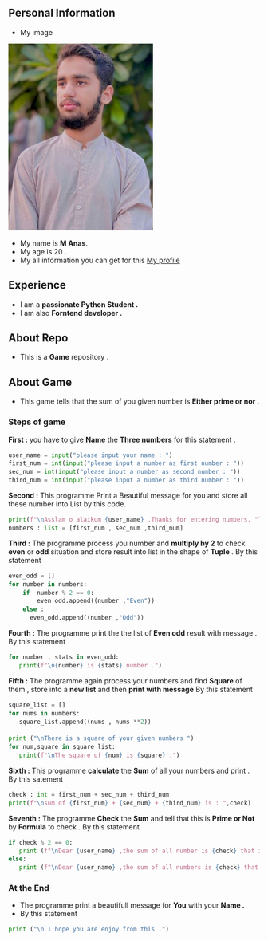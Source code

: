 ## Personal Information

- My image

![My Image](/Dp.jpg)

- My name is **M Anas**.
- My age is 20 .
- My all information you can get for this [My profile](https://github.com/M-Anas1)

## Experience

- I am a **passionate Python Student .**
- I am also **Forntend developer .**

## About Repo

- This is a **Game** repository .

## About Game

- This game tells that the sum of you given number is **Either prime or nor .**

### Steps of game

**First :** you have to give **Name** the **Three numbers** for this statement .

```python
user_name = input("please input your name : ")
first_num = int(input("please input a number as first number : "))
sec_num = int(input("please input a number as second number : "))
third_num = int(input("please input a number as third number : "))
```

**Second :** This programme Print a Beautiful message for you and store all these number into List by this code.

```python
print(f"\nAsslam o alaikum {user_name} ,Thanks for entering numbers. ")
numbers : list = [first_num , sec_num ,third_num]
```

**Third :** The programme process you number and **multiply by 2** to check **even** or **odd** situation and store result into list in the shape of **Tuple** .
By this statement

```python
even_odd = []
for number in numbers:
    if  number % 2 == 0:
        even_odd.append((number ,"Even"))
    else :
      even_odd.append((number ,"Odd"))
```

**Fourth :** The programme print the the list of **Even odd** result with message .
By this statement

```python
for number , stats in even_odd:
   print(f"\n{number} is {stats} number .")
```

**Fifth :** The programme again process your numbers and find **Square** of them , store into a **new list** and then **print with message**
By this statement

```Python
square_list = []
for nums in numbers:
   square_list.append((nums , nums **2))

print ("\nThere is a square of your given numbers ")
for num,square in square_list:
   print(f"\nThe square of {num} is {square} .")
```

**Sixth :** This programme **calculate** the **Sum** of all your numbers and print .
By this satement

```Python
check : int = first_num + sec_num + third_num
print(f"\nsum of {first_num} + {sec_num} + {third_num} is : ",check)
```

**Seventh :** The programme **Check** the **Sum** and tell that this is **Prime or Not** by **Formula** to check .
By this statement

```Python
if check % 2 == 0:
   print (f"\nDear {user_name} ,the sum of all number is {check} that is a prime number . ")
else:
   print (f"\nDear {user_name} ,the sum of all numbers is {check} that is a not a prime number .")
```

### At the End

- The programme print a beautifull message for **You** with your **Name .**
- By this statement

```Python
print ("\n I hope you are enjoy from this .")
```
